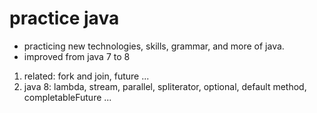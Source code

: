 # practice java
- practicing new technologies, skills, grammar, and more of java.
- improved from java 7 to 8
1. related: fork and join, future ...
2. java 8: lambda, stream, parallel, spliterator, optional, default method, completableFuture ...
